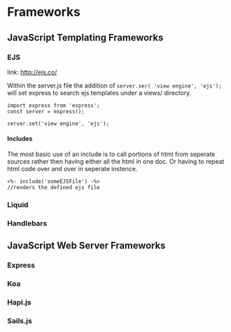 # Frameworks

## JavaScript Templating Frameworks

### EJS

link: http://ejs.co/

Within the server.js file the addition of `server.ser( 'view engine', 'ejs');` will set express to search ejs templates under a views/ directory.

```
import express from 'express';
const server = express();

server.set('view engine', 'ejs');

```

#### Includes

The most basic use of an include is to call portions of html from seperate sources rather then having either all the html in one doc. Or having to repeat html code over and over in seperate instence.

```
<%- include('someEJSFile') -%>
//renders the defined ejs file
```

### Liquid

### Handlebars

## JavaScript Web Server Frameworks

### Express

### Koa

### Hapi.js

### Sails.js
